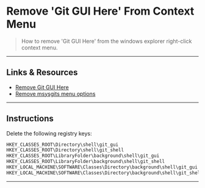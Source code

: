 # Remove 'Git GUI Here' From Context Menu

> How to remove 'Git GUI Here' from the windows explorer right-click context menu.
---

## Links & Resources

- [Remove Git GUI Here](https://www.reddit.com/r/git/comments/a8lk83/how_do_i_remove_git_gui_here_and_git_bash_here/)
- [Remove msysgits menu options](https://stackoverflow.com/questions/2459763/how-do-i-remove-msysgits-right-click-menu-options)

---

## Instructions

Delete the following registry keys:


```md
HKEY_CLASSES_ROOT\Directory\shell\git_gui
HKEY_CLASSES_ROOT\Directory\shell\git_shell
HKEY_CLASSES_ROOT\LibraryFolder\background\shell\git_gui
HKEY_CLASSES_ROOT\LibraryFolder\background\shell\git_shell
HKEY_LOCAL_MACHINE\SOFTWARE\Classes\Directory\background\shell\git_gui
HKEY_LOCAL_MACHINE\SOFTWARE\Classes\Directory\background\shell\git_shell
```

---
